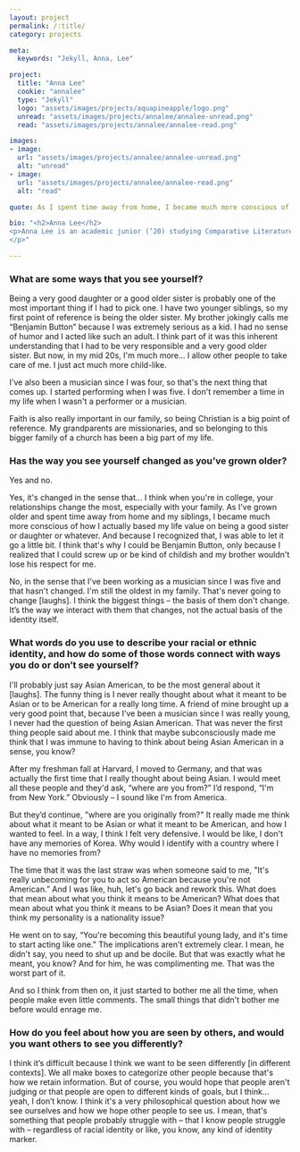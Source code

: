 ```yaml
---
layout: project
permalink: /:title/
category: projects

meta:
  keywords: "Jekyll, Anna, Lee"

project:
  title: "Anna Lee"
  cookie: "annalee"
  type: "Jekyll"
  logo: "assets/images/projects/aquapineapple/logo.png"
  unread: "assets/images/projects/annalee/annalee-unread.png"
  read: "assets/images/projects/annalee/annalee-read.png"

images:
- image:
  url: "assets/images/projects/annalee/annalee-unread.png"
  alt: "unread"
- image:
  url: "assets/images/projects/annalee/annalee-read.png"
  alt: "read"

quote: As I spent time away from home, I became much more conscious of how I based my life value on being a good sister or daughter.

bio: "<h2>Anna Lee</h2>
<p>Anna Lee is an academic junior (’20) studying Comparative Literature and living in Lowell House. Anna spent most of her childhood in New York but previously lived in South Korea, Japan, and Singapore. On campus, Anna plays violin in various groups and events.
</p>"

---
```

<h3>What are some ways that you see yourself?</h3>
<p>
Being a very good daughter or a good older sister is probably one of the most important thing if I had to pick one. I have two younger siblings, so my first point of reference is being the older sister. My brother jokingly calls me “Benjamin Button” because I was extremely serious as a kid. I had no sense of humor and I acted like such an adult. I think part of it was this inherent understanding that I had to be very responsible and a very good older sister. But now, in my mid 20s, I'm much more... I allow other people to take care of me. I just act much more child-like.
<p></p>
I've also been a musician since I was four, so that's the next thing that comes up. I started performing when I was five. I don't remember a time in my life when I wasn't a performer or a musician.
<p></p>
Faith is also really important in our family, so being Christian is a big point of reference. My grandparents are missionaries, and so belonging to this bigger family of a church has been a big part of my life.
</p>

<h3>Has the way you see yourself changed as you’ve grown older?</h3>
<p>
Yes and no.
<p></p>
Yes, it's changed in the sense that… I think when you're in college, your relationships change the most, especially with your family. As I've grown older and spent time away from home and my siblings, I became much more conscious of how I actually based my life value on being a good sister or daughter or whatever. And because I recognized that, I was able to let it go a little bit. I think that's why I could be Benjamin Button, only because I realized that I could screw up or be kind of childish and my brother wouldn't lose his respect for me.
<p></p>
No, in the sense that I've been working as a musician since I was five and that hasn't changed. I'm still the oldest in my family. That's never going to change [laughs]. I think the biggest things – the basis of them don't change. It’s the way we interact with them that changes, not the actual basis of the identity itself.
</p>

<h3>What words do you use to describe your racial or ethnic identity, and how do some of those words connect with ways you do or don’t see yourself?</h3>
<p>
I'll probably just say Asian American, to be the most general about it [laughs]. The funny thing is I never really thought about what it meant to be Asian or to be American for a really long time. A friend of mine brought up a very good point that, because I’ve been a musician since I was really young, I never had the question of being Asian American. That was never the first thing people said about me. I think that maybe subconsciously made me think that I was immune to having to think about being Asian American in a sense, you know?
<p></p>
After my freshman fall at Harvard, I moved to Germany, and that was actually the first time that I really thought about being Asian. I would meet all these people and they'd ask, “where are you from?” I’d respond, “I'm from New York.” Obviously – I sound like I'm from America.
<p></p>
But they’d continue, "where are you originally from?" It really made me think about what it meant to be Asian or what it meant to be American, and how I wanted to feel. In a way, I think I felt very defensive. I would be like, I don't have any memories of Korea. Why would I identify with a country where I have no memories from?
<p></p>
The time that it was the last straw was when someone said to me, "It's really unbecoming for you to act so American because you're not American.” And I was like, huh, let's go back and rework this. What does that mean about what you think it means to be American? What does that mean about what you think it means to be Asian? Does it mean that you think my personality is a nationality issue?
<p></p>
He went on to say, “You're becoming this beautiful young lady, and it's time to start acting like one." The implications aren't extremely clear. I mean, he didn't say, you need to shut up and be docile. But that was exactly what he meant, you know? And for him, he was complimenting me. That was the worst part of it.
<p></p>
And so I think from then on, it just started to bother me all the time, when people make even little comments. The small things that didn't bother me before would enrage me.
</p>

<h3>How do you feel about how you are seen by others, and would you want others to see you differently?</h3>
<p>
I think it’s difficult because I think we want to be seen differently [in different contexts]. We all make boxes to categorize other people because that's how we retain information. But of course, you would hope that people aren't judging or that people are open to different kinds of goals, but I think… yeah, I don’t know. I think it's a very philosophical question about how we see ourselves and how we hope other people to see us. I mean, that's something that people probably struggle with – that I know people struggle with – regardless of racial identity or like, you know, any kind of identity marker.
</p>
